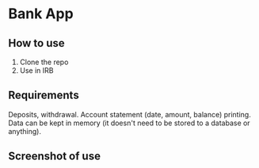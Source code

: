 # Bank App




## How to use

1. Clone the repo
2. Use in IRB


## Requirements

Deposits, withdrawal.
Account statement (date, amount, balance) printing.
Data can be kept in memory (it doesn't need to be stored to a database or anything).


## Screenshot of use



